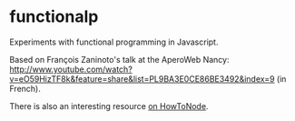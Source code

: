 functionalp
===========

Experiments with functional programming in Javascript.

Based on François Zaninoto's talk at the AperoWeb Nancy: http://www.youtube.com/watch?v=eO59HizTF8k&feature=share&list=PL9BA3E0CE86BE3492&index=9 (in French).

There is also an interesting resource [on HowToNode](http://howtonode.org/why-use-closure).
